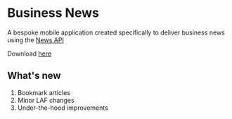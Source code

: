 # Business News

A bespoke mobile application created specifically to deliver business news using the [News API](newsapi.org)

Download [here](https://play.google.com/store/apps/details?id=com.fuzzymemory.news)

## What's new
1. Bookmark articles
2. Minor LAF changes
3. Under-the-hood improvements
